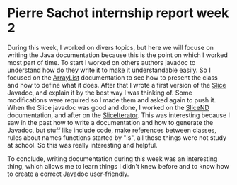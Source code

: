 # Pierre Sachot internship report week 2

During this week, I worked on divers topics, but here we will focuse on writing the Java documentation because this is the point on which I worked most part of time. To start I worked on others authors javadoc to understand how do they write it to make it understandable easily.
So I focused on the [ArrayList](https://docs.oracle.com/javase/7/docs/api/java/util/ArrayList.html) documentation to see how to present the class and how to define what it does. 
After that I wrote a first version of the [Slice](https://eclipse.org/january/apidocs/2.0.1/org/eclipse/january/dataset/Slice.html) Javadoc, and explain it by the best way I was thinking of. Some modifications were required 
so I made them and asked again to push it.
When the Slice javadoc was good and done, I worked on the [SliceND](https://eclipse.org/january/apidocs/2.0.1/org/eclipse/january/dataset/SliceND.html) documentation, and after on the [SliceIterator](https://eclipse.org/january/apidocs/2.0.1/org/eclipse/january/dataset/SliceIterator.html). This was interesting because
I saw in the past how to write a documentation and how to generate the Javadoc, but stuff like include code, make references between classes,
rules about names functions started by "is", all those things were not study at school. So this was really interesting and helpful.

To conclude, writing documentation during this week was an interesting thing, which allows me to learn things I didn't knew before and to know how to create
a correct Javadoc user-friendly.
